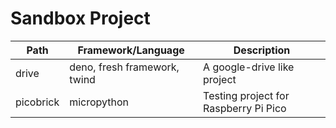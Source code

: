 # Sandbox Project

<!-- Table of size 3x1 (Excluding title) -->
| Path | Framework/Language | Description |
|---|---|---|
| drive | deno, fresh framework, twind | A google-drive like project |
| picobrick | micropython | Testing project for Raspberry Pi Pico |
